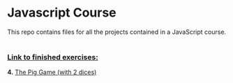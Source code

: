 # Javascript Course

This repo contains files for all the projects contained in a JavaScript course.
</br></br>

<h3><u>Link to finished exercises:</u></h3>

**4.** [The Pig Game (with 2 dices)](https://gatortest.tk/jscourse/thepiggame/)
